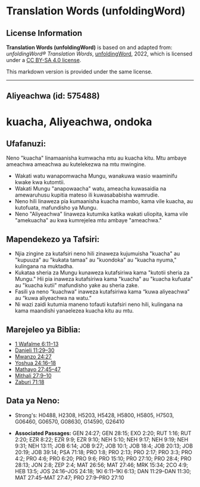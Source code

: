 # Translation Words (unfoldingWord)

## License Information

**Translation Words (unfoldingWord)** is based on and adapted from: _unfoldingWord® Translation Words_, [unfoldingWord](https://unfoldingword.org/utw), 2022, which is licensed under a [CC BY-SA 4.0 license](https://creativecommons.org/licenses/by-sa/4.0/legalcode.en).

This markdown version is provided under the same license.



--------------------------------

## Aliyeachwa (id: 575488)

kuacha, Aliyeachwa, ondoka
==========================

Ufafanuzi:
----------

Neno "kuacha" linamaanisha kumwacha mtu au kuacha kitu. Mtu ambaye ameachwa ameachwa au kutelekezwa na mtu mwingine.

* Wakati watu wanapomwacha Mungu, wanakuwa wasio waaminifu kwake kwa kutomtii.
* Wakati Mungu "anapowaacha" watu, ameacha kuwasaidia na amewaruhusu kupitia mateso ili kuwasababisha wamrudie.
* Neno hili linaweza pia kumaanisha kuacha mambo, kama vile kuacha, au kutofuata, mafundisho ya Mungu.
* Neno "Aliyeachwa" linaweza kutumika katika wakati uliopita, kama vile "amekuacha" au kwa kumrejelea mtu ambaye "ameachwa."

Mapendekezo ya Tafsiri:
-----------------------

* Njia zingine za kutafsiri neno hili zinaweza kujumuisha "kuacha" au "kupuuza" au "kukata tamaa" au "kuondoka" au "kuacha nyuma," kulingana na muktadha.
* Kukataa sheria za Mungu kunaweza kutafsiriwa kama "kutotii sheria za Mungu." Hii pia inaweza kutafsiriwa kama "kuacha" au "kuacha kufuata" au "kuacha kutii" mafundisho yake au sheria zake.
* Fasili ya neno “kuachwa” inaweza kutafsiriwa kama “kuwa aliyeachwa” au “kuwa aliyeachwa na watu.”
* Ni wazi zaidi kutumia maneno tofauti kutafsiri neno hili, kulingana na kama maandishi yanaelezea kuacha kitu au mtu.

Marejeleo ya Biblia:
--------------------

* [1 Wafalme 6:11–13](https://ref.ly/1Kgs6:11-1Kgs6:13)
* [Danieli 11:29–30](https://ref.ly/Dan11:29-Dan11:30)
* [Mwanzo 24:27](https://ref.ly/Gen24:27)
* [Yoshua 24:16–18](https://ref.ly/Josh24:16-Josh24:18)
* [Mathayo 27:45–47](https://ref.ly/Matt27:45-Matt27:47)
* [Mithali 27:9–10](https://ref.ly/Prov27:9-Prov27:10)
* [Zaburi 71:18](https://ref.ly/Ps71:18)

Data ya Neno:
-------------

* Strong's: H0488, H2308, H5203, H5428, H5800, H5805, H7503, G06460, G06570, G08630, G14590, G26410

* **Associated Passages:** GEN 24:27; GEN 28:15; EXO 2:20; RUT 1:16; RUT 2:20; EZR 8:22; EZR 9:9; EZR 9:10; NEH 5:10; NEH 9:17; NEH 9:19; NEH 9:31; NEH 13:11; JOB 6:14; JOB 9:27; JOB 10:1; JOB 18:4; JOB 20:13; JOB 20:19; JOB 39:14; PSA 71:18; PRO 1:8; PRO 2:13; PRO 2:17; PRO 3:3; PRO 4:2; PRO 4:6; PRO 6:20; PRO 9:6; PRO 15:10; PRO 27:10; PRO 28:4; PRO 28:13; JON 2:8; ZEP 2:4; MAT 26:56; MAT 27:46; MRK 15:34; 2CO 4:9; HEB 13:5; JOS 24:16–JOS 24:18; 1KI 6:11–1KI 6:13; DAN 11:29–DAN 11:30; MAT 27:45–MAT 27:47; PRO 27:9–PRO 27:10

